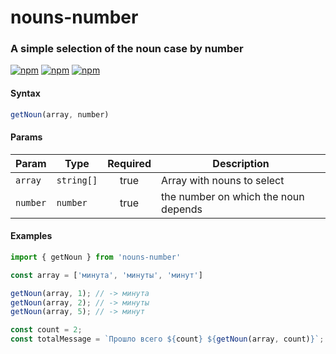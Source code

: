 # nouns-number
### A simple selection of the noun case by number

[![npm](https://badgen.net/npm/v/nouns-number)](https://www.npmjs.com/package/nouns-number)
[![npm](https://badgen.net/npm/dw/nouns-number)](https://www.npmjs.com/package/nouns-number)
[![npm](https://badgen.net/npm/license/nouns-number)](https://www.npmjs.com/package/nouns-number)

#### Syntax
```javascript
getNoun(array, number)
````

#### Params

| Param | Type     | Required | Description                          |
|-------|----------|:--------:|--------------------------------------|
| `array` | `string[]` |   true   | Array with nouns to select           |
| `number` | `number`   |   true   | the number on which the noun depends |

#### Examples
```javascript
import { getNoun } from 'nouns-number'

const array = ['минута', 'минуты', 'минут']

getNoun(array, 1); // -> минута
getNoun(array, 2); // -> минуты
getNoun(array, 5); // -> минут

const count = 2;
const totalMessage = `Прошло всего ${count} ${getNoun(array, count)}`; // -> Прошло всего 2 минуты
```

